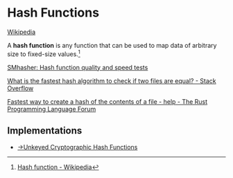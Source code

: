 # Hash Functions
[Wikipedia](https://en.wikipedia.org/wiki/Hash_function)

A **hash function** is any function that can be used to map data of arbitrary size to fixed-size values.[^wiki]

[SMhasher: Hash function quality and speed tests](https://github.com/rurban/smhasher/#smhasher)

[What is the fastest hash algorithm to check if two files are equal? - Stack Overflow](https://stackoverflow.com/questions/1761607/what-is-the-fastest-hash-algorithm-to-check-if-two-files-are-equal)

[Fastest way to create a hash of the contents of a file - help - The Rust Programming Language Forum](https://users.rust-lang.org/t/fastest-way-to-create-a-hash-of-the-contents-of-a-file/102429)

## Implementations
- [→Unkeyed Cryptographic Hash Functions](Crypto/README.md#implementations)


[^wiki]: [Hash function - Wikipedia](https://en.wikipedia.org/wiki/Hash_function)